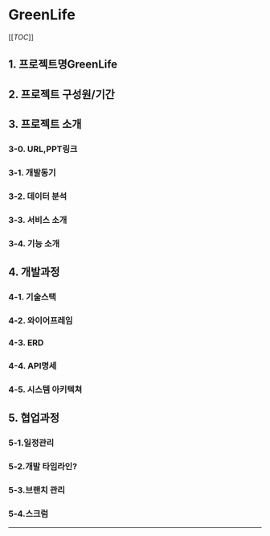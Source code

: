 # GreenLife

[[_TOC_]]

## 1. 프로젝트명GreenLife
## 2. 프로젝트 구성원/기간
## 3. 프로젝트 소개
### 3-0. URL,PPT링크
### 3-1. 개발동기
### 3-2. 데이터 분석   
### 3-3. 서비스 소개
### 3-4. 기능 소개
## 4. 개발과정 
### 4-1. 기술스택
### 4-2. 와이어프레임
### 4-3. ERD
### 4-4. API명세
### 4-5. 시스템 아키텍쳐
## 5. 협업과정
### 5-1.일정관리
### 5-2.개발 타임라인?
### 5-3.브랜치 관리
### 5-4.스크럼
-------------------
